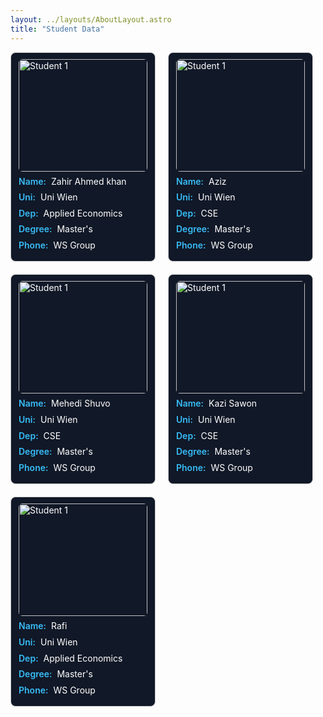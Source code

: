 ```yaml
---
layout: ../layouts/AboutLayout.astro
title: "Student Data"
---
```


<style>
  .student-container {
    display: flex;
    flex-wrap: wrap;
    gap: 20px;
    justify-content: flex-start;
  }

  .student-card {
  width: calc(25% - 20px);
  min-width: 232px;
  border: 1px solid #ccc;
  padding: 10px 12px;  /* Reduced padding */
  border-radius: 8px;
  text-align: left;
  box-sizing: border-box;
  background-color: #111827;
  color: white;
  word-wrap: break-word;
  overflow-wrap: break-word;
  white-space: normal;
}

  .student-card img {
    width: 100%;
    height: 180px;
    object-fit: cover;
    border-radius: 6px;
    display: block;
  }

  @media (max-width: 900px) {
    .student-card {
      width: calc(50% - 20px);
    }
    .student-card img {
      height: 160px;
    }
  }

  @media (max-width: 600px) {
    .student-card {
      width: 100%;
    }
    .student-card img {
      height: 140px;
    }
  }

.student-card p {
  margin: 6px 0;
  line-height: 1.4;
  font-size: 14px;
  display: flex;
  flex-wrap: wrap;
}

.student-card span.label {
  font-weight: 600;
  color: #38bdf8;
  margin-right: 8px;   /* SMALL gap */
  min-width: auto;     /* Allow shrinking if needed */
  flex-shrink: 0;      /* Prevent label from shrinking */
}
</style>


<div class="student-container">

  <!-- Student 1 -->
  <div class="student-card">
  <img src="/assets/student/zahir.jpeg" alt="Student 1">
  <p><span class="label">Name:</span>Zahir Ahmed khan</p>
  <p><span class="label">Uni:</span> Uni Wien</p>
  <p><span class="label">Dep:</span> Applied Economics</p>
  <p><span class="label">Degree:</span> Master's</p>
  <p><span class="label">Phone:</span> WS Group</p>
</div>
  
  
  <div class="student-card">
  <img src="/assets/student/aziz.jpeg" alt="Student 1">
  <p><span class="label">Name:</span>Aziz</p>
  <p><span class="label">Uni:</span> Uni Wien</p>
  <p><span class="label">Dep:</span> CSE</p>
  <p><span class="label">Degree:</span> Master's</p>
  <p><span class="label">Phone:</span> WS Group</p>
</div>
  
  <div class="student-card">
  <img src="/assets/student/mehedi.jpeg" alt="Student 1">
  <p><span class="label">Name:</span>Mehedi Shuvo</p>
  <p><span class="label">Uni:</span> Uni Wien</p>
  <p><span class="label">Dep:</span> CSE</p>
  <p><span class="label">Degree:</span> Master's</p>
  <p><span class="label">Phone:</span> WS Group</p>
</div>
  
  
  <div class="student-card">
  <img src="/assets/student/kazi.jpeg" alt="Student 1">
  <p><span class="label">Name:</span>Kazi Sawon</p>
  <p><span class="label">Uni:</span> Uni Wien</p>
  <p><span class="label">Dep:</span> CSE</p>
  <p><span class="label">Degree:</span> Master's</p>
  <p><span class="label">Phone:</span> WS Group</p>
</div>

<div class="student-card">
  <img src="/assets/student/rafi.jpeg" alt="Student 1">
  <p><span class="label">Name:</span>Rafi</p>
  <p><span class="label">Uni:</span> Uni Wien</p>
  <p><span class="label">Dep:</span> Applied Economics</p>
  <p><span class="label">Degree:</span> Master's</p>
  <p><span class="label">Phone:</span> WS Group</p>
</div>

</div>
